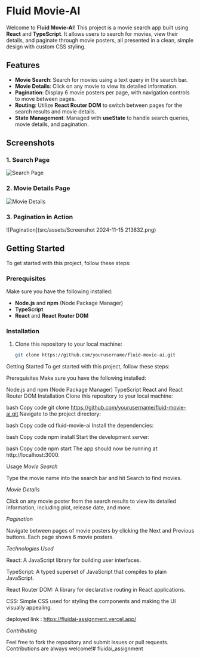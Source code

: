 # Fluid Movie-AI

Welcome to **Fluid Movie-AI**! This project is a movie search app built using **React** and **TypeScript**. It allows users to search for movies, view their details, and paginate through movie posters, all presented in a clean, simple design with custom CSS styling.

## Features

- **Movie Search**: Search for movies using a text query in the search bar.
- **Movie Details**: Click on any movie to view its detailed information.
- **Pagination**: Display 6 movie posters per page, with navigation controls to move between pages.
- **Routing**: Utilize **React Router DOM** to switch between pages for the search results and movie details.
- **State Management**: Managed with **useState** to handle search queries, movie details, and pagination.

## Screenshots

### 1. Search Page
![Search Page](public/images/search-page.png)

### 2. Movie Details Page
![Movie Details](public/images/movie-details.png)

### 3. Pagination in Action
![Pagination](src/assets/Screenshot 2024-11-15 213832.png)

## Getting Started

To get started with this project, follow these steps:

### Prerequisites

Make sure you have the following installed:

- **Node.js** and **npm** (Node Package Manager)
- **TypeScript**
- **React** and **React Router DOM**

### Installation

1. Clone this repository to your local machine:

   ```bash
   git clone https://github.com/yourusername/fluid-movie-ai.git


Getting Started
To get started with this project, follow these steps:

Prerequisites
Make sure you have the following installed:

Node.js and npm (Node Package Manager)
TypeScript
React and React Router DOM
Installation
Clone this repository to your local machine:

bash
Copy code
git clone https://github.com/yourusername/fluid-movie-ai.git
Navigate to the project directory:

bash
Copy code
cd fluid-movie-ai
Install the dependencies:

bash
Copy code
npm install
Start the development server:

bash
Copy code
npm start
The app should now be running at http://localhost:3000.

Usage
*Movie Search*

Type the movie name into the search bar and hit Search to find movies.

*Movie Details*

Click on any movie poster from the search results to view its detailed information, including plot, release date, and more.

*Pagination*

Navigate between pages of movie posters by clicking the Next and Previous buttons. Each page shows 6 movie posters.

*Technologies Used*

React: A JavaScript library for building user interfaces.

TypeScript: A typed superset of JavaScript that compiles to plain JavaScript.

React Router DOM: A library for declarative routing in React applications.

CSS: Simple CSS used for styling the components and making the UI visually appealing.

deployed link : https://fluidai-assignment.vercel.app/

*Contributing*

Feel free to fork the repository and submit issues or pull requests. Contributions are always welcome!# fluidai_assignment
